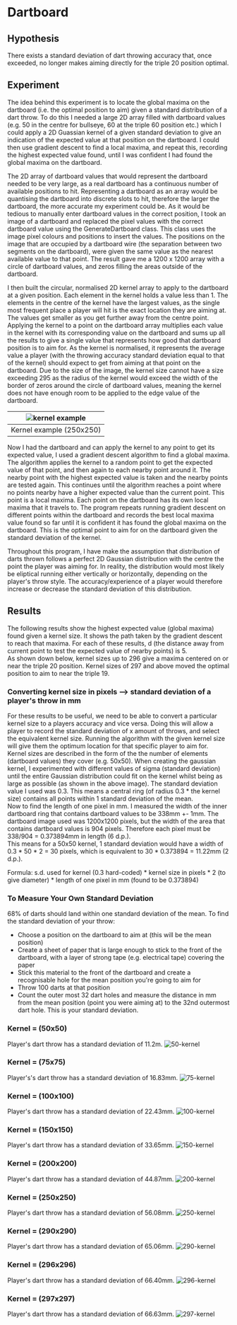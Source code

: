 # Dartboard

## Hypothesis
There exists a standard deviation of dart throwing accuracy that, once exceeded, no longer makes aiming directly for the triple 20 position optimal.

## Experiment
The idea behind this experiment is to locate the global maxima on the dartboard (i.e. the optimal position to aim) given a standard distribution of a dart throw. To do this I needed a large 2D array filled with dartboard values (e.g. 50 in the centre for bullseye, 60 at the triple 60 position etc.) which I could apply a 2D Guassian kernel of a given standard deviation to give an indication of the expected value at that position on the dartboard. I could then use gradient descent to find a local maxima, and repeat this, recording the highest expected value found, until I was confident I had found the global maxima on the dartboard.   

The 2D array of dartboard values that would represent the dartboard needed to be very large, as a real dartboard has a continuous number of available positions to hit. Representing a dartboard as an array would be quantising the dartboard into discrete slots to hit, therefore the larger the dartboard, the more accurate my experiment could be. As it would be tedious to manually enter dartboard values in the correct position, I took an image of a dartboard and replaced the pixel values with the correct dartboard value using the GenerateDartboard class. This class uses the image pixel colours and positions to insert the values. The positions on the image that are occupied by a dartboard wire (the separation between two segments on the dartboard), were given the same value as the nearest available value to that point. The result gave me a 1200 x 1200 array with a circle of dartboard values, and zeros filling the areas outside of the dartboard.

I then built the circular, normalised 2D kernel array to apply to the dartboard at a given position. Each element in the kernel holds a value less than 1. The elements in the centre of the kernel have the largest values, as the single most frequent place a player will hit is the exact location they are aiming at. The values get smaller as you get further away from the centre point. Applying the kernel to a point on the dartboard array multiplies each value in the kernel with its corresponding value on the dartboard and sums up all the results to give a single value that represents how good that dartboard position is to aim for. As the kernel is normalised, it represents the average value a player (with the throwing accuracy standard deviation equal to that of the kernel) should expect to get from aiming at that point on the dartboard. Due to the size of the image, the kernel size cannot have a size exceeding 295 as the radius of the kernel would exceed the width of the border of zeros around the circle of dartboard values, meaning the kernel does not have enough room to be applied to the edge value of the dartboard.

| ![kernel example](https://user-images.githubusercontent.com/41476809/92311923-93700d00-efb3-11ea-9ea3-014df586cfad.png) | 
|:--:| 
| Kernel example (250x250) |

Now I had the dartboard and can apply the kernel to any point to get its expected value, I used a gradient descent algorithm to find a global maxima. The algorithm applies the kernel to a random point to get the expected value of that point, and then again to each nearby point around it. The nearby point with the highest expected value is taken and the nearby points are tested again. This continues until the algorithm reaches a point where no points nearby have a higher expected value than the current point. This point is a local maxima. Each point on the dartboard has its own local maxima that it travels to. The program repeats running gradient descent on different points within the dartboard and records the best local maxima value found so far until it is confident it has found the global maxima on the dartboard. This is the optimal point to aim for on the dartboard given the standard deviation of the kernel.

Throughout this program, I have make the assumption that distribution of darts thrown follows a perfect 2D Gaussian distribution with the centre the point the player was aiming for. In reality, the distribution would most likely be eliptical running either vertically or horizontally, depending on the player's throw style. The accuracy/experience of a player would therefore increase or decrease the standard deviation of this distribution.

## Results

The following results show the highest expected value (global maxima) found given a kernel size. It shows the path taken by the gradient descent to reach that maxima. For each of these results, d (the distance away from current point to test the expected value of nearby points) is 5.   
As shown down below, kernel sizes up to 296 give a maxima centered on or near the triple 20 position. Kernel sizes of 297 and above moved the optimal position to aim to near the triple 19.

### Converting kernel size in pixels --> standard deviation of a player's throw in mm

For these results to be useful, we need to be able to convert a particular kernel size to a players accuracy and vice versa. Doing this will allow a player to record the standard deviation of x amount of throws, and select the equivalent kernel size. Running the algorithm with the given kernel size will give them the optimum location for that specific player to aim for.    
Kernel sizes are described in the form of the the number of elements (dartboard values) they cover (e.g. 50x50). When creating the gaussian kernel, I experimented with different values of sigma (standard deviation) until the entire Gaussian distribution could fit on the kernel whilst being as large as possible (as shown in the above image). The standard deviation value I used was 0.3. This means a central ring (of radius 0.3 * the kernel size) contains all points within 1 standard deviation of the mean.   
Now to find the length of one pixel in mm. I measured the width of the inner dartboard ring that contains dartboard values to be 338mm +- 1mm. The dartboard image used was 1200x1200 pixels, but the width of the area that contains dartboard values is 904 pixels. Therefore each pixel must be 338/904 = 0.373894mm in length (6 d.p.).    
This means for a 50x50 kernel, 1 standard deviation would have a width of 0.3 * 50 * 2 = 30 pixels, which is equivalent to 30 * 0.373894 = 11.22mm (2 d.p.).

Formula: s.d. used for kernel (0.3 hard-coded) * kernel size in pixels * 2 (to give diameter) * length of one pixel in mm (found to be 0.373894)

### To Measure Your Own Standard Deviation

68% of darts should land within one standard deviation of the mean. To find the standard deviation of your throw:
- Choose a position on the dartboard to aim at (this will be the mean position)
- Create a sheet of paper that is large enough to stick to the front of the dartboard, with a layer of strong tape (e.g. electrical tape) covering the paper
- Stick this material to the front of the dartboard and create a recognisable hole for the mean position you're going to aim for
- Throw 100 darts at that position
- Count the outer most 32 dart holes and measure the distance in mm from the mean position (point you were aiming at) to the 32nd outermost dart hole. This is your standard deviation.

### Kernel = (50x50)
Player's dart throw has a standard deviation of 11.2m.
![50-kernel](https://user-images.githubusercontent.com/41476809/92312059-35442980-efb5-11ea-9a15-bb23715bfb27.png)

### Kernel = (75x75)
Player's's dart throw has a standard deviation of 16.83mm.
![75-kernel](https://user-images.githubusercontent.com/41476809/92312093-8f44ef00-efb5-11ea-838f-0c870ff4d293.png)

### Kernel = (100x100)
Player's dart throw has a standard deviation of 22.43mm.
![100-kernel](https://user-images.githubusercontent.com/41476809/92312130-d59a4e00-efb5-11ea-8fa3-d04b5de215f0.png)

### Kernel = (150x150)
Player's dart throw has a standard deviation of 33.65mm.
![150-kernel](https://user-images.githubusercontent.com/41476809/92312155-11cdae80-efb6-11ea-89b1-10066f0f8d1e.png)

### Kernel = (200x200)
Player's dart throw has a standard deviation of 44.87mm.
![200-kernel](https://user-images.githubusercontent.com/41476809/92312198-7db01700-efb6-11ea-892e-8fd199ad2c2b.png)

### Kernel = (250x250)
Player's dart throw has a standard deviation of 56.08mm.
![250-kernel](https://user-images.githubusercontent.com/41476809/92312255-ea2b1600-efb6-11ea-87ed-3566933d23fc.png)

### Kernel = (290x290)
Player's dart throw has a standard deviation of 65.06mm.
![290-kernel](https://user-images.githubusercontent.com/41476809/92312394-ffed0b00-efb7-11ea-917e-0d0f4a5e90c7.png)

### Kernel = (296x296)
Player's dart throw has a standard deviation of 66.40mm.
![296-kernel](https://user-images.githubusercontent.com/41476809/92312493-f021f680-efb8-11ea-9526-89e8fa7c4ec5.png)

### Kernel = (297x297)
Player's dart throw has a standard deviation of 66.63mm.
![297-kernel](https://user-images.githubusercontent.com/41476809/92312528-6292d680-efb9-11ea-8378-6459e96be82d.png)
